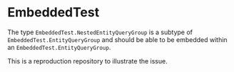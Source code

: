 # EmbeddedTest

The type `EmbeddedTest.NestedEntityQueryGroup` is a subtype of `EmbeddedTest.EntityQueryGroup` and should be able to be embedded within an `EmbeddedTest.EntityQueryGroup`.

This is a reproduction repository to illustrate the issue.
